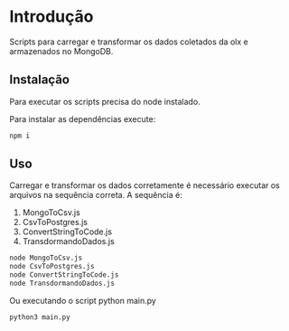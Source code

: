 # Introdução

Scripts para carregar e transformar os dados coletados da olx e armazenados no MongoDB.

## Instalação

Para executar os scripts precisa do node instalado.

Para instalar as dependências execute:

```bash
npm i
```

## Uso

Carregar e transformar os dados corretamente é necessário executar os arquivos na sequência correta. A sequência é:

1. MongoToCsv.js
2. CsvToPostgres.js
3. ConvertStringToCode.js
4. TransdormandoDados.js

```bash
node MongoToCsv.js
node CsvToPostgres.js
node ConvertStringToCode.js
node TransdormandoDados.js
```

Ou executando o script python main.py

```bash
python3 main.py
```
